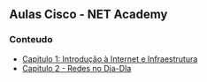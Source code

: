 ## Aulas Cisco - NET Academy

### Conteudo

- [Capitulo 1: Introdução à Internet e Infraestrutura](01-Introducao_Internet.md)
- [Capitulo 2 - Redes no Dia-DIa](1°%20Semestre/S.O.%20e%20Redes%20de%20Computadores/NetAcad/02-Redes_no_dia_dia.md)

